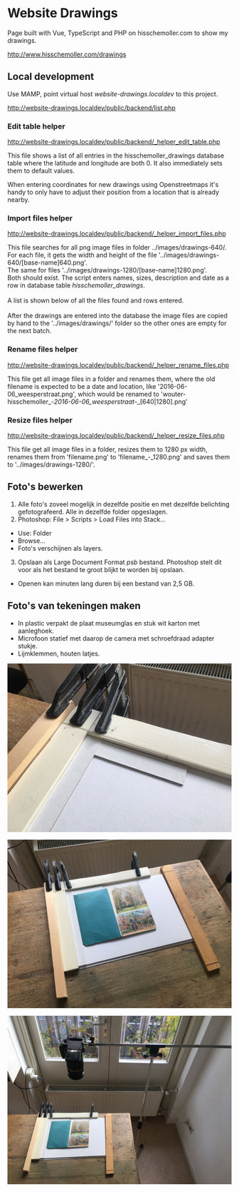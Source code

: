 # Website Drawings

Page built with Vue, TypeScript and PHP on hisschemoller.com to show my drawings.

http://www.hisschemoller.com/drawings

## Local development

Use MAMP, point virtual host *website-drawings.localdev* to this project.



http://website-drawings.localdev/public/backend/list.php

### Edit table helper

http://website-drawings.localdev/public/backend/_helper_edit_table.php

This file shows a list of all entries in the hisschemoller_drawings database table where the
latitude and longitude are both 0. It also immediately sets them to default values.

When entering coordinates for new drawings using Openstreetmaps it's handy to only have to adjust
their position from a location that is already nearby.

### Import files helper

http://website-drawings.localdev/public/backend/_helper_import_files.php

This file searches for all png image files in folder ../images/drawings-640/.<br>
For each file, it gets the width and height of the file
'../images/drawings-640/[base-name]640.png'.<br>
The same for files '../images/drawings-1280/[base-name]1280.png'.<br>
Both should exist. The script enters names, sizes, description and date as a row in database table
*hisschemoller_drawings*.<br>
<br>
A list is shown below of all the files found and rows entered.<br>
<br>
After the drawings are entered into the database the image files are copied by hand to the
'../images/drawings/' folder so the other ones are empty for the next batch.

### Rename files helper

http://website-drawings.localdev/public/backend/_helper_rename_files.php

This file get all image files in a folder and renames them, where the old filename is expected to be
a date and location, like '2016-06-06_weesperstraat.png', which would be renamed to 'wouter-hisschemoller_-_2016-06-06_weesperstraat_-_[640|1280].png'

### Resize files helper

http://website-drawings.localdev/public/backend/_helper_resize_files.php

This file get all image files in a folder, resizes them to 1280 px width, renames them from
'filename.png' to 'filename_-_1280.png' and saves them to '../images/drawings-1280/'.


## Foto's bewerken

1. Alle foto's zoveel mogelijk in dezelfde positie en met dezelfde belichting gefotografeerd. Alle in
dezelfde folder opgeslagen.
2. Photoshop: File > Scripts > Load Files into Stack...
  * Use: Folder
  * Browse...
  * Foto's verschijnen als layers.
3. Opslaan als Large Document Format *psb* bestand. Photoshop stelt dit voor als het bestand te groot
blijkt te worden bij opslaan.
  * Openen kan minuten lang duren bij een bestand van 2,5 GB.

## Foto's van tekeningen maken

* In plastic verpakt de plaat museumglas en stuk wit karton met aanleghoek.
* Microfoon statief met daarop de camera met schroefdraad adapter stukje.
* Lijmklemmen, houten latjes.

![Aanleghoek](assets/img/tafel1.jpg 'Aanleghoek')

![Glasplaat](assets/img/tafel2.jpg 'Glasplaat')

![Camera](assets/img/tafel3.jpg 'Camera')